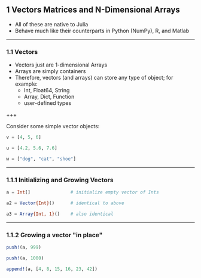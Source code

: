 ## 1 Vectors Matrices and N-Dimensional Arrays
- All of these are native to Julia
- Behave much like their counterparts in Python (NumPy), R, and Matlab

---
### 1.1 Vectors
- Vectors just are 1-dimensional Arrays
- Arrays are simply containers
- Therefore, vectors (and arrays) can store any type of object; for example:
    * Int, Float64, String
    * Array, Dict, Function
    * user-defined types

+++

Consider some simple vector objects:
```Julia
v = [4, 5, 6]

u = [4.2, 5.6, 7.6]

w = ["dog", "cat", "shoe"]
```

---

### 1.1.1 Initializing and Growing Vectors
```Julia
a = Int[]               # initialize empty vector of Ints

a2 = Vector{Int}()      # identical to above

a3 = Array{Int, 1}()    # also identical
```

---

### 1.1.2 Growing a vector "in place"
```julia
push!(a, 999)

push!(a, 1000)

append!(a, [4, 8, 15, 16, 23, 42])
```
